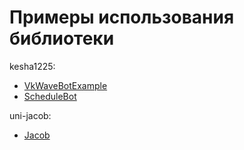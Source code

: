 # Примеры использования библиотеки

kesha1225:
 - [VkWaveBotExample](https://github.com/kesha1225/VkWaveBotExample)
 - [ScheduleBot](https://github.com/kesha1225/UniversityProjects/tree/main/schedule_bot_src)
 
uni-jacob:
 - [Jacob](https://github.com/uni-jacob/jacob)
